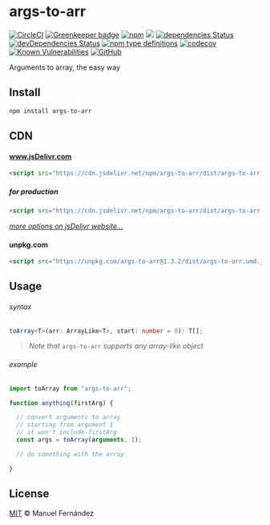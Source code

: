 # args-to-arr

[![CircleCI](https://circleci.com/gh/manferlo81/args-to-arr.svg?style=svg)](https://circleci.com/gh/manferlo81/args-to-arr) [![Greenkeeper badge](https://badges.greenkeeper.io/manferlo81/args-to-arr.svg)](https://greenkeeper.io/) [![npm](https://img.shields.io/npm/v/args-to-arr.svg)](https://www.npmjs.com/package/args-to-arr) [![](https://data.jsdelivr.com/v1/package/npm/args-to-arr/badge?style=rounded)](https://www.jsdelivr.com/package/npm/args-to-arr) [![dependencies Status](https://david-dm.org/manferlo81/args-to-arr/status.svg)](https://david-dm.org/manferlo81/args-to-arr) [![devDependencies Status](https://david-dm.org/manferlo81/args-to-arr/dev-status.svg)](https://david-dm.org/manferlo81/args-to-arr?type=dev) [![npm type definitions](https://img.shields.io/npm/types/args-to-arr.svg)](https://github.com/microsoft/typescript) [![codecov](https://codecov.io/gh/manferlo81/args-to-arr/branch/master/graph/badge.svg)](https://codecov.io/gh/manferlo81/args-to-arr) [![Known Vulnerabilities](https://snyk.io/test/github/manferlo81/args-to-arr/badge.svg?targetFile=package.json)](https://snyk.io/test/github/manferlo81/args-to-arr?targetFile=package.json) [![GitHub](https://img.shields.io/github/license/manferlo81/args-to-arr.svg)](LICENSE)

Arguments to array, the easy way

## Install

```sh
npm install args-to-arr
```

## CDN

#### www.jsDelivr.com

```html
<script src="https://cdn.jsdelivr.net/npm/args-to-arr/dist/args-to-arr.umd.js"></script>
```

##### for production

```html
<script src="https://cdn.jsdelivr.net/npm/args-to-arr/dist/args-to-arr.umd.min.js"></script>
```

*[more options on jsDelivr website...](https://www.jsdelivr.com/package/npm/args-to-arr)*

#### unpkg.com

```html
<script src="https://unpkg.com/args-to-arr@1.3.2/dist/args-to-arr.umd.js"></script>
```

## Usage

###### syntax

```typescript
toArray<T>(arr: ArrayLike<T>, start: number = 0): T[];
```

> *Note that* `args-to-arr` *supports any array-like object*

###### example

```javascript
import toArray from "args-to-arr";

function anything(firstArg) {

  // convert arguments to array
  // starting from argument 1
  // it won't include firstArg
  const args = toArray(arguments, 1);

  // do something with the array

}
```

## License

[MIT](LICENSE) &copy; Manuel Fernández
